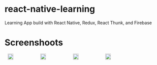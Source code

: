 # react-native-learning
Learning App build with React Native, Redux, React Thunk, and Firebase

# Screenshoots
<div style="display:flex;" >
  <img style="margin-left:10px;" src="https://firebasestorage.googleapis.com/v0/b/sakashimura-chat-app.appspot.com/o/Screenshoot%2FScreenshot_1600434404.png?alt=media&token=b5ce8d81-7629-48cc-baa0-bff8a62af6f1" width="19%" >
  <img style="margin-left:10px;" src="https://firebasestorage.googleapis.com/v0/b/sakashimura-chat-app.appspot.com/o/Screenshoot%2FScreenshot_1600434419.png?alt=media&token=836d4a4d-646f-4d8d-b7d2-24ed5a13a14b" width="19%" >
  <img style="margin-left:10px;" src=".https://firebasestorage.googleapis.com/v0/b/sakashimura-chat-app.appspot.com/o/Screenshoot%2FScreenshot_1600434427.png?alt=media&token=6e28c54b-172f-4f39-8611-4c7f8e0ff770" width="19%" >
  <img style="margin-left:10px;" src="https://firebasestorage.googleapis.com/v0/b/sakashimura-chat-app.appspot.com/o/Screenshoot%2FScreenshot_1600434439.png?alt=media&token=19985a5d-ee91-4541-973c-1c09e8e96c47" width="19%" >
</div>
